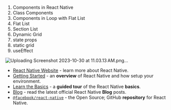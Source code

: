 
1. Components in React Native
2. Class Components
3. Components in Loop with Flat List
4. Flat List
5. Section List
6. Dynamic Grid
7. state props
8. static grid
9. useEffect

![Uploading Screenshot 2023-10-30 at 11.03.13 AM.png…]()





- [React Native Website](https://reactnative.dev) - learn more about React Native.
- [Getting Started](https://reactnative.dev/docs/environment-setup) - an **overview** of React Native and how setup your environment.
- [Learn the Basics](https://reactnative.dev/docs/getting-started) - a **guided tour** of the React Native **basics**.
- [Blog](https://reactnative.dev/blog) - read the latest official React Native **Blog** posts.
- [`@facebook/react-native`](https://github.com/facebook/react-native) - the Open Source; GitHub **repository** for React Native.
